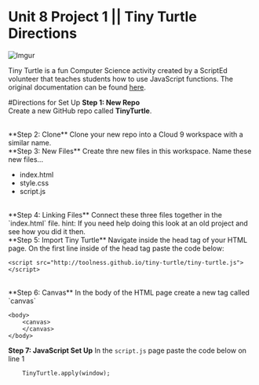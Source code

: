 # Unit 8 Project 1 || Tiny Turtle Directions
![Imgur](http://i.imgur.com/Nh1qdMJm.jpg)

Tiny Turtle is a fun Computer Science activity created by a ScriptEd volunteer that teaches students how to use JavaScript functions. The original documentation can be found [here](https://github.com/toolness/tiny-turtle).


#Directions for Set Up
**Step 1: New Repo**      
Create a new GitHub repo called **TinyTurtle**.

<br>
**Step 2: Clone**   
Clone your new repo into a Cloud 9 workspace with a similar name.

<br>
**Step 3: New Files**   
Create thre new files in this workspace. Name these new files...

* index.html
* style.css
* script.js

<br>
**Step 4: Linking Files**  
Connect these three files together in the `index.html` file.  
hint: If you need help doing this look at an old project and see how you did it then.

<br>
**Step 5: Import Tiny Turtle**  
Navigate inside the head tag of your HTML page. On the first line inside of the head tag paste the code below:


```
<script src="http://toolness.github.io/tiny-turtle/tiny-turtle.js"> </script>
```  

<br>
**Step 6: Canvas**
In the body of the HTML page create a new tag called `canvas`

```
<body>  
    <canvas>
    </canvas>
</body>
```  
**Step 7: JavaScript Set Up**
In the `script.js` page paste the code below on line 1


```
	TinyTurtle.apply(window); 
``` 
